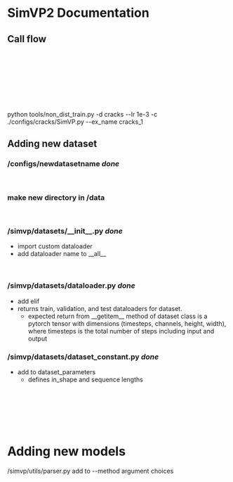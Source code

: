 # SimVP2 Documentation

## Call flow

<br>
<br>
<br>
<br>
<br>
<br>
<br>

python tools/non_dist_train.py -d cracks --lr 1e-3 -c ./configs/cracks/SimVP.py --ex_name cracks_1


## Adding new dataset

### /configs/newdatasetname ***done***

<br>

### make new directory in /data

<br>

### /simvp/datasets/\_\_init__.py  ***done***
* import custom dataloader
* add dataloader name to \_\_all__

<br>

### /simvp/datasets/dataloader.py ***done***
* add elif 
* returns train, validation, and test dataloaders for dataset.
    * expected return from \_\_getitem__ method of dataset class is a pytorch tensor with dimensions (timesteps, channels, height, width), where timesteps is the total number of steps including input and output

### /simvp/datasets/dataset_constant.py ***done***
* add to dataset_parameters
    * defines in_shape and sequence lengths

<br>
<br>
<br>
<br>
<br>

# Adding new models

/simvp/utils/parser.py add to --method argument choices